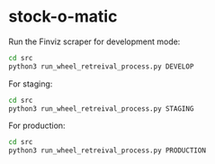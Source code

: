 # stock-o-matic

Run the Finviz scraper for development mode:

```bash
cd src
python3 run_wheel_retreival_process.py DEVELOP
```

For staging:

```bash
cd src
python3 run_wheel_retreival_process.py STAGING
```

For production:

```bash
cd src
python3 run_wheel_retreival_process.py PRODUCTION
```